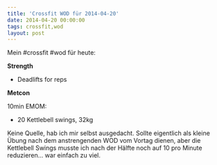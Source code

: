 ```yaml
---
title: 'Crossfit WOD für 2014-04-20'
date: 2014-04-20 00:00:00 
tags: crossfit,wod
layout: post
---
```

Mein #crossfit #wod für heute:

**Strength**

* Deadlifts for reps

**Metcon**

10min EMOM:

* 20 Kettlebell swings, 32kg

Keine Quelle, hab ich mir selbst ausgedacht. Sollte eigentlich als kleine Übung nach dem anstrengenden WOD vom Vortag dienen, aber die Kettlebell Swings musste ich nach der Hälfte noch auf 10 pro Minute reduzieren... war einfach zu viel.
